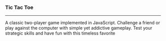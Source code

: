 <h3>Tic Tac Toe</h3>
<hr>
<p>A classic two-player game implemented in JavaScript.
Challenge a friend or play against the computer with simple yet addictive gameplay.
Test your strategic skills and have fun with this timeless favorite</p>
